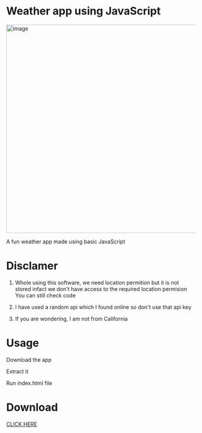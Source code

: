 # Weather app using JavaScript

<img width="554" alt="image" src="https://user-images.githubusercontent.com/88031057/187020606-aa121ecd-262f-4912-ad12-e009e3909182.png">

A fun weather app made using basic JavaScript 

# Disclamer
1. Whole using this software, we need location permition but it is not stored infact we don't have access to the required location permision
You can still check code

2. I have used a random api which I found online so don't use that api key

3. If you are wondering, I am not from California


# Usage

Download the app

Extract it

Run index.html file

# Download

<a href="https://github.com/VarunBanka/weather-app-using-JavaScript/archive/refs/heads/main.zip">CLICK HERE</a>
